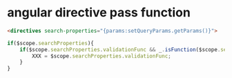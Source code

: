 # angular directive pass function

```html
<directives search-properties="{params:setQueryParams.getParams()}">
```

```js
if($scope.searchProperties){
    if($scope.searchProperties.validationFunc && _.isFunction($scope.searchProperties.validationFunc)){
        XXX = $scope.searchProperties.validationFunc;
    }
}
```

